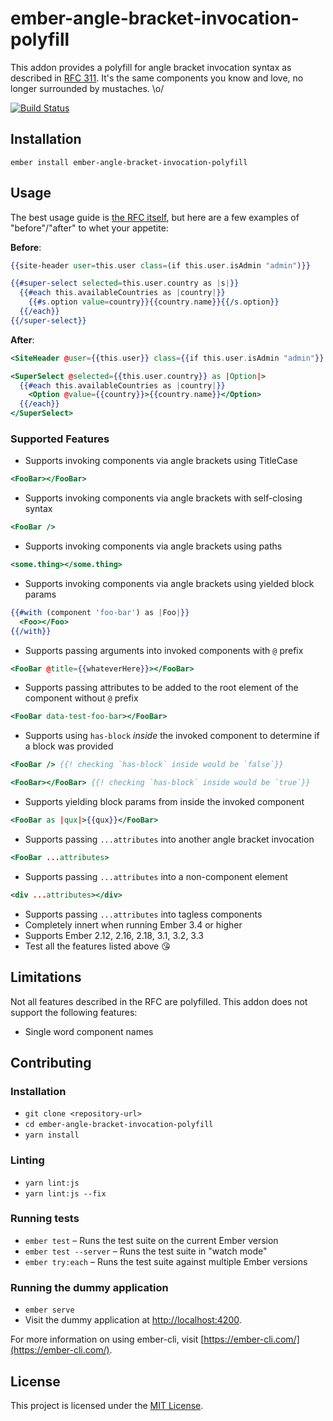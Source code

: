 # ember-angle-bracket-invocation-polyfill

This addon provides a polyfill for angle bracket invocation syntax as described in
[RFC 311](https://github.com/emberjs/rfcs/pull/311). It's the same components you
know and love, no longer surrounded by mustaches. \o/

[![Build Status](https://travis-ci.org/rwjblue/ember-angle-bracket-invocation-polyfill.svg?branch=master)](https://travis-ci.org/rwjblue/ember-angle-bracket-invocation-polyfill)

## Installation

```
ember install ember-angle-bracket-invocation-polyfill
```

## Usage

The best usage guide is [the RFC itself](https://github.com/emberjs/rfcs/blob/master/text/0311-angle-bracket-invocation.md),
but here are a few examples of "before"/"after" to whet your appetite:

**Before**:

```hbs
{{site-header user=this.user class=(if this.user.isAdmin "admin")}}

{{#super-select selected=this.user.country as |s|}}
  {{#each this.availableCountries as |country|}}
    {{#s.option value=country}}{{country.name}}{{/s.option}}
  {{/each}}
{{/super-select}}
```

**After**:

```hbs
<SiteHeader @user={{this.user}} class={{if this.user.isAdmin "admin"}} />

<SuperSelect @selected={{this.user.country}} as |Option|>
  {{#each this.availableCountries as |country|}}
    <Option @value={{country}}>{{country.name}}</Option>
  {{/each}}
</SuperSelect>
```

### Supported Features

- Supports invoking components via angle brackets using TitleCase

```hbs
<FooBar></FooBar>
```

- Supports invoking components via angle brackets with self-closing syntax

```hbs
<FooBar />
```

- Supports invoking components via angle brackets using paths

```hbs
<some.thing></some.thing>
```

- Supports invoking components via angle brackets using yielded block params

```hbs
{{#with (component 'foo-bar') as |Foo|}}
  <Foo></Foo>
{{/with}}
```

- Supports passing arguments into invoked components with `@` prefix

```hbs
<FooBar @title={{whateverHere}}></FooBar>
```

- Supports passing attributes to be added to the root element of the component without `@` prefix

```hbs
<FooBar data-test-foo-bar></FooBar>
```

- Supports using `has-block` _inside_ the invoked component to determine if a block was provided

```hbs
<FooBar /> {{! checking `has-block` inside would be `false`}}

<FooBar></FooBar> {{! checking `has-block` inside would be `true`}}
```

- Supports yielding block params from inside the invoked component

```hbs
<FooBar as |qux|>{{qux}}</FooBar>
```

- Supports passing `...attributes` into another angle bracket invocation

```hbs
<FooBar ...attributes>
```

- Supports passing `...attributes` into a non-component element

```hbs
<div ...attributes></div>
```

- Supports passing `...attributes` into tagless components
- Completely innert when running Ember 3.4 or higher
- Supports Ember 2.12, 2.16, 2.18, 3.1, 3.2, 3.3
- Test all the features listed above 😘

## Limitations

Not all features described in the RFC are polyfilled.
This addon does not support the following features:

- Single word component names

## Contributing

### Installation

- `git clone <repository-url>`
- `cd ember-angle-bracket-invocation-polyfill`
- `yarn install`

### Linting

- `yarn lint:js`
- `yarn lint:js --fix`

### Running tests

- `ember test` – Runs the test suite on the current Ember version
- `ember test --server` – Runs the test suite in "watch mode"
- `ember try:each` – Runs the test suite against multiple Ember versions

### Running the dummy application

- `ember serve`
- Visit the dummy application at [http://localhost:4200](http://localhost:4200).

For more information on using ember-cli, visit [https://ember-cli.com/](https://ember-cli.com/).

## License

This project is licensed under the [MIT License](LICENSE.md).
